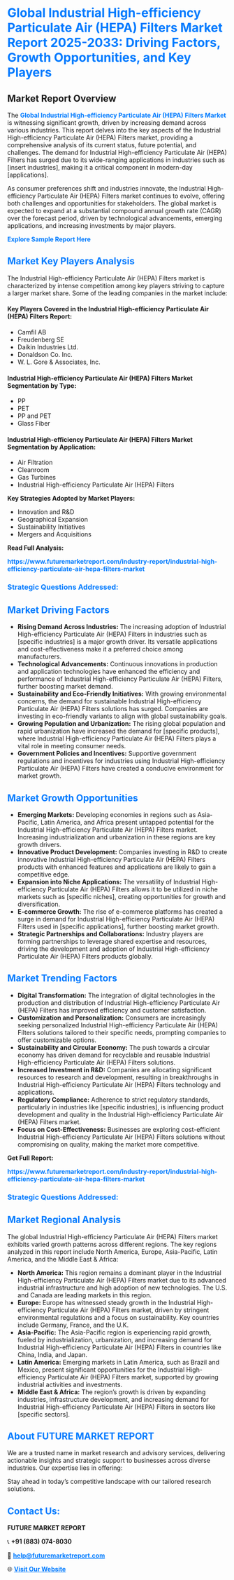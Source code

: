 <h1 style="color: #007BFF;">Global Industrial High-efficiency Particulate Air (HEPA) Filters Market Report 2025-2033: Driving Factors, Growth Opportunities, and Key Players</h1>

<section id="overview">
<h2>Market Report Overview</h2>
<p>The <a href="https://www.futuremarketreport.com/industry-report/industrial-high-efficiency-particulate-air-hepa-filters-market" style="color: #007BFF; text-decoration: none;"><strong>Global Industrial High-efficiency Particulate Air (HEPA) Filters Market</strong></a> is witnessing significant growth, driven by increasing demand across various industries. This report delves into the key aspects of the Industrial High-efficiency Particulate Air (HEPA) Filters market, providing a comprehensive analysis of its current status, future potential, and challenges. The demand for Industrial High-efficiency Particulate Air (HEPA) Filters has surged due to its wide-ranging applications in industries such as [insert industries], making it a critical component in modern-day [applications].</p>
<p>As consumer preferences shift and industries innovate, the Industrial High-efficiency Particulate Air (HEPA) Filters market continues to evolve, offering both challenges and opportunities for stakeholders. The global market is expected to expand at a substantial compound annual growth rate (CAGR) over the forecast period, driven by technological advancements, emerging applications, and increasing investments by major players.</p>
</section>

<section id="overview">
<p><a href="https://www.futuremarketreport.com/request-sample/reportId=111789" style="color: #007BFF; text-decoration: none;"><strong>Explore Sample Report Here</strong></a></p>
</section>

<section id="key-players">
<h2 style="color: #007BFF;">Market Key Players Analysis</h2>
<p>The Industrial High-efficiency Particulate Air (HEPA) Filters market is characterized by intense competition among key players striving to capture a larger market share. Some of the leading companies in the market include:</p>
<h4>Key Players Covered in the Industrial High-efficiency Particulate Air (HEPA) Filters Report:</h4>
<ul><li>Camfil AB</li><li>Freudenberg SE</li><li>Daikin Industries Ltd.</li><li>Donaldson Co. Inc.</li><li>W. L. Gore &amp; Associates, Inc.</li></ul>
<h4>Industrial High-efficiency Particulate Air (HEPA) Filters Market Segmentation by Type:</h4>
<ul><li>PP</li><li>PET</li><li>PP and PET</li><li>Glass Fiber</li></ul>

<h4>Industrial High-efficiency Particulate Air (HEPA) Filters Market Segmentation by Application:</h4>
<ul><li>Air Filtration</li><li>Cleanroom</li><li>Gas Turbines</li><li>Industrial High-efficiency Particulate Air (HEPA) Filters</li></ul>
<p><strong>Key Strategies Adopted by Market Players:</strong></p>
<ul>
<li>Innovation and R&D</li>
<li>Geographical Expansion</li>
<li>Sustainability Initiatives</li>
<li>Mergers and Acquisitions</li>
</ul>
</section>

<section>
<p><strong>Read Full Analysis: </strong></p><a href="https://www.futuremarketreport.com/industry-report/industrial-high-efficiency-particulate-air-hepa-filters-market" style="color: #007BFF; text-decoration: none;"><strong>https://www.futuremarketreport.com/industry-report/industrial-high-efficiency-particulate-air-hepa-filters-market</strong></a>
<h3 style="color: #007BFF;">Strategic Questions Addressed:</h3>
</section>

<section id="driving-factors">
<h2 style="color: #007BFF;">Market Driving Factors</h2>
<ul>
<li><strong>Rising Demand Across Industries:</strong> The increasing adoption of Industrial High-efficiency Particulate Air (HEPA) Filters in industries such as [specific industries] is a major growth driver. Its versatile applications and cost-effectiveness make it a preferred choice among manufacturers.</li>
<li><strong>Technological Advancements:</strong> Continuous innovations in production and application technologies have enhanced the efficiency and performance of Industrial High-efficiency Particulate Air (HEPA) Filters, further boosting market demand.</li>
<li><strong>Sustainability and Eco-Friendly Initiatives:</strong> With growing environmental concerns, the demand for sustainable Industrial High-efficiency Particulate Air (HEPA) Filters solutions has surged. Companies are investing in eco-friendly variants to align with global sustainability goals.</li>
<li><strong>Growing Population and Urbanization:</strong> The rising global population and rapid urbanization have increased the demand for [specific products], where Industrial High-efficiency Particulate Air (HEPA) Filters plays a vital role in meeting consumer needs.</li>
<li><strong>Government Policies and Incentives:</strong> Supportive government regulations and incentives for industries using Industrial High-efficiency Particulate Air (HEPA) Filters have created a conducive environment for market growth.</li>
</ul>
</section>

<section id="growth-opportunities">
<h2 style="color: #007BFF;">Market Growth Opportunities</h2>
<ul>
<li><strong>Emerging Markets:</strong> Developing economies in regions such as Asia-Pacific, Latin America, and Africa present untapped potential for the Industrial High-efficiency Particulate Air (HEPA) Filters market. Increasing industrialization and urbanization in these regions are key growth drivers.</li>
<li><strong>Innovative Product Development:</strong> Companies investing in R&D to create innovative Industrial High-efficiency Particulate Air (HEPA) Filters products with enhanced features and applications are likely to gain a competitive edge.</li>
<li><strong>Expansion into Niche Applications:</strong> The versatility of Industrial High-efficiency Particulate Air (HEPA) Filters allows it to be utilized in niche markets such as [specific niches], creating opportunities for growth and diversification.</li>
<li><strong>E-commerce Growth:</strong> The rise of e-commerce platforms has created a surge in demand for Industrial High-efficiency Particulate Air (HEPA) Filters used in [specific applications], further boosting market growth.</li>
<li><strong>Strategic Partnerships and Collaborations:</strong> Industry players are forming partnerships to leverage shared expertise and resources, driving the development and adoption of Industrial High-efficiency Particulate Air (HEPA) Filters products globally.</li>
</ul>
</section>

<section id="trending-factors">
<h2 style="color: #007BFF;">Market Trending Factors</h2>
<ul>
<li><strong>Digital Transformation:</strong> The integration of digital technologies in the production and distribution of Industrial High-efficiency Particulate Air (HEPA) Filters has improved efficiency and customer satisfaction.</li>
<li><strong>Customization and Personalization:</strong> Consumers are increasingly seeking personalized Industrial High-efficiency Particulate Air (HEPA) Filters solutions tailored to their specific needs, prompting companies to offer customizable options.</li>
<li><strong>Sustainability and Circular Economy:</strong> The push towards a circular economy has driven demand for recyclable and reusable Industrial High-efficiency Particulate Air (HEPA) Filters solutions.</li>
<li><strong>Increased Investment in R&D:</strong> Companies are allocating significant resources to research and development, resulting in breakthroughs in Industrial High-efficiency Particulate Air (HEPA) Filters technology and applications.</li>
<li><strong>Regulatory Compliance:</strong> Adherence to strict regulatory standards, particularly in industries like [specific industries], is influencing product development and quality in the Industrial High-efficiency Particulate Air (HEPA) Filters market.</li>
<li><strong>Focus on Cost-Effectiveness:</strong> Businesses are exploring cost-efficient Industrial High-efficiency Particulate Air (HEPA) Filters solutions without compromising on quality, making the market more competitive.</li>
</ul>
</section>

<section>
<p><strong>Get Full Report: </strong></p><a href="https://www.futuremarketreport.com/industry-report/industrial-high-efficiency-particulate-air-hepa-filters-market" style="color: #007BFF; text-decoration: none;"><strong>https://www.futuremarketreport.com/industry-report/industrial-high-efficiency-particulate-air-hepa-filters-market</strong></a>
<h3 style="color: #007BFF;">Strategic Questions Addressed:</h3>
</section>


<section id="regional-analysis">
<h2 style="color: #007BFF;">Market Regional Analysis</h2>
<p>The global Industrial High-efficiency Particulate Air (HEPA) Filters market exhibits varied growth patterns across different regions. The key regions analyzed in this report include North America, Europe, Asia-Pacific, Latin America, and the Middle East & Africa:</p>
<ul>
<li><strong>North America:</strong> This region remains a dominant player in the Industrial High-efficiency Particulate Air (HEPA) Filters market due to its advanced industrial infrastructure and high adoption of new technologies. The U.S. and Canada are leading markets in this region.</li>
<li><strong>Europe:</strong> Europe has witnessed steady growth in the Industrial High-efficiency Particulate Air (HEPA) Filters market, driven by stringent environmental regulations and a focus on sustainability. Key countries include Germany, France, and the U.K.</li>
<li><strong>Asia-Pacific:</strong> The Asia-Pacific region is experiencing rapid growth, fueled by industrialization, urbanization, and increasing demand for Industrial High-efficiency Particulate Air (HEPA) Filters in countries like China, India, and Japan.</li>
<li><strong>Latin America:</strong> Emerging markets in Latin America, such as Brazil and Mexico, present significant opportunities for the Industrial High-efficiency Particulate Air (HEPA) Filters market, supported by growing industrial activities and investments.</li>
<li><strong>Middle East & Africa:</strong> The region’s growth is driven by expanding industries, infrastructure development, and increasing demand for Industrial High-efficiency Particulate Air (HEPA) Filters in sectors like [specific sectors].</li>
</ul>
</section>

<footer>
<h2 style="color: #007BFF;">About FUTURE MARKET REPORT</h2>
<p>We are a trusted name in market research and advisory services, delivering actionable insights and strategic support to businesses across diverse industries. Our expertise lies in offering:</p>

<p>Stay ahead in today’s competitive landscape with our tailored research solutions.</p>

<h2 style="color: #007BFF;">Contact Us:</h2>
<p><strong>FUTURE MARKET REPORT</strong></p>
<p>📞 <strong>+91 (883) 074-8030</strong></p>
<p>📧 <strong><a href="mailto:help@futuremarketreport.com" style="color: #007BFF;">help@futuremarketreport.com</a></strong></p>
<p>🌐 <strong><a href="https://www.futuremarketreport.com/" style="color: #007BFF;">Visit Our Website</a></strong></p>
</footer>